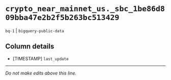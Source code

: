 # `crypto_near_mainnet_us._sbc_1be86d809bba47e2b2f5b263bc513429`
`bq-1` | `bigquery-public-data`

## Column details
* [TIMESTAMP] `last_update`

-------------------------------------------------------------------------------
*Do not make edits above this line.*

